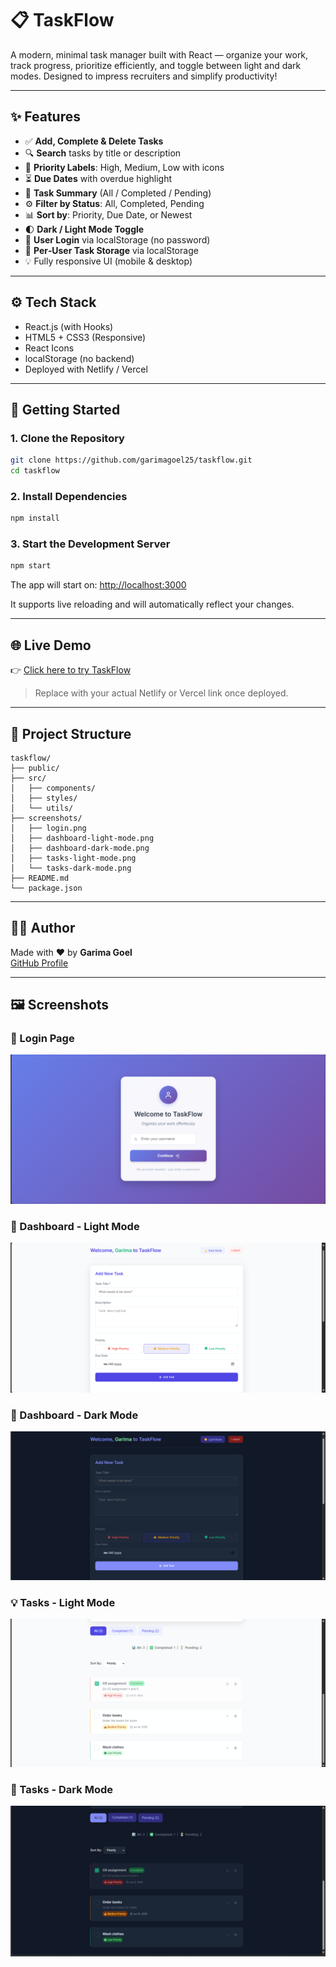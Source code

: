 # 📋 TaskFlow

A modern, minimal task manager built with React — organize your work, track progress, prioritize efficiently, and toggle between light and dark modes. Designed to impress recruiters and simplify productivity!

---

## ✨ Features

- ✅ **Add, Complete & Delete Tasks**
- 🔍 **Search** tasks by title or description
- 📌 **Priority Labels**: High, Medium, Low with icons
- ⏳ **Due Dates** with overdue highlight
- 🧮 **Task Summary** (All / Completed / Pending)
- ⚙️ **Filter by Status**: All, Completed, Pending
- 📊 **Sort by**: Priority, Due Date, or Newest
- 🌓 **Dark / Light Mode Toggle**
- 👤 **User Login** via localStorage (no password)
- 💾 **Per‑User Task Storage** via localStorage
- 💡 Fully responsive UI (mobile & desktop)

---

## ⚙️ Tech Stack

- React.js (with Hooks)
- HTML5 + CSS3 (Responsive)
- React Icons
- localStorage (no backend)
- Deployed with Netlify / Vercel

---

## 🚀 Getting Started

### 1. Clone the Repository

```bash
git clone https://github.com/garimagoel25/taskflow.git
cd taskflow
```

### 2. Install Dependencies

```bash
npm install
```

### 3. Start the Development Server

```bash
npm start
```

The app will start on: [http://localhost:3000](http://localhost:3000)

It supports live reloading and will automatically reflect your changes.

---

## 🌐 Live Demo

👉 [Click here to try TaskFlow](https://your-deployment-link.netlify.app)

> Replace with your actual Netlify or Vercel link once deployed.

---

## 📁 Project Structure

```
taskflow/
├── public/
├── src/
│   ├── components/
│   ├── styles/
│   └── utils/
├── screenshots/
│   ├── login.png
│   ├── dashboard-light-mode.png
│   ├── dashboard-dark-mode.png
│   ├── tasks-light-mode.png
│   └── tasks-dark-mode.png
├── README.md
└── package.json
```

---

## 🙋‍♀️ Author

Made with ❤️ by **Garima Goel**  
[GitHub Profile](https://github.com/garimagoel25)

---

## 🖼️ Screenshots

### 🔐 Login Page  
![Login Screenshot](./screenshots/login.png)

### 🧾 Dashboard - Light Mode  
![Dashboard Light](./screenshots/dashboard-light-mode.png)

### 🌌 Dashboard - Dark Mode  
![Dashboard Dark](./screenshots/dashboard-dark-mode.png)

### 💡 Tasks - Light Mode  
![Tasks Light](./screenshots/tasks-light-mode.png)

### 🌙 Tasks - Dark Mode  
![Tasks Dark](./screenshots/tasks-dark-mode.png)

